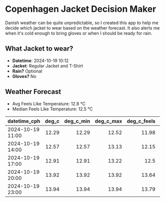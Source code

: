 
# Copenhagen Jacket Decision Maker

Danish weather can be quite unpredictable, so I created this app to help me decide which jacket to wear based on the weather forecast. 
It also alerts me when it's cold enough to bring gloves or when I should be ready for rain.

## What Jacket to wear?

- **Datetime**: 2024-10-19 10:12
- **Jacket**: Regular Jacket and T-Shirt
- **Rain?** Optional
- **Gloves?** No

## Weather Forecast
- Avg Feels Like Temperature: 12.8 °C
- Median Feels Like Temperature: 12.5 °C

| datetime_cph     |   deg_c |   deg_c_min |   deg_c_max |   deg_c_feels | weather   | wind   | rain   |
|:-----------------|--------:|------------:|------------:|--------------:|:----------|:-------|:-------|
| 2024-10-19 11:00 |   12.29 |       12.29 |       12.52 |         11.98 | Clouds    | Medium | None   |
| 2024-10-19 14:00 |   12.57 |       12.57 |       13.13 |         12.15 | Clouds    | Medium | None   |
| 2024-10-19 17:00 |   12.91 |       12.91 |       13.22 |         12.5  | Rain      | High   | Low    |
| 2024-10-19 20:00 |   13.92 |       13.92 |       13.92 |         13.64 | Clouds    | High   | None   |
| 2024-10-19 23:00 |   13.94 |       13.94 |       13.94 |         13.79 | Clouds    | High   | None   |
        